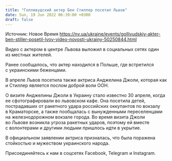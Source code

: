 ```yaml
---
title: "Голливудский актер Бен Стиллер посетил Львов"
date: Sun, 19 Jun 2022 06:39:00 +0300
draft: false
---
```

Источник: Новое Время https://nv.ua/ukraine/events/gollivudskiy-akter-ben-stiller-posetil-lvov-video-novosti-ukrainy-50250844.html


 Видео с актером в центре Львова выложил в социальных сетях один из местных жителей.

Ранее сообщалось, что актер находился в Польше, где встретился с украинскими беженцами.

В апреле Львов посетила также актриса Анджелина Джоли, которая как и Стиллер является послом доброй воли ООН.

О визите Анджелины Джоли в Украину стало известно 30 апреля, когда ее сфотографировали во львовском кафе. Она посетила детей, пострадавших от ракетного удара российских оккупантов по вокзалу в Краматорске, а также пообщалась с вынужденными переселенцами на железнодорожном вокзале города. Во время визита Джоли во Львове возникла угроза ракетных ударов, поэтому ей вместе с волонтерами и другими людьми пришлось идти в укрытие.

В официальном заявлении актриса призналась, что была поражена стойкостью и мужеством украинского народа.

Присоединяйтесь к нам в соцсетях Facebook, Telegram и Instagram.
